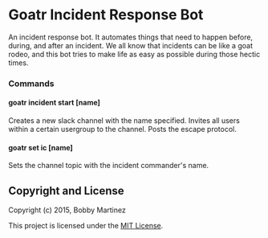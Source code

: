 Goatr Incident Response Bot
=============


An incident response bot.  It automates things that need to happen before, during, and after an incident.  We all know that incidents can be like a goat rodeo, and this bot tries to make life as easy as possible during those hectic times.

### Commands

#### goatr incident start [name]

Creates a new slack channel with the name specified.
Invites all users within a certain usergroup to the channel.
Posts the escape protocol.

#### goatr set ic [name]

Sets the channel topic with the incident commander's name.


## Copyright and License

Copyright (c) 2015, Bobby Martinez

This project is licensed under the [MIT License](LICENSE.md).
